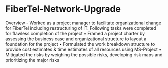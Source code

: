 # FiberTel-Network-Upgrade
Overview - Worked as a project manager to facilitate organizational change for FiberTel including restructuring of IT. 
Following tasks were completed for flawless completion of the project
• Framed a project charter by assessing the business case and organizational structure to layout a foundation for the project
• Formulated the work breakdown structure to provide cost estimates & time estimates of all resources using MS-Project
• Mitigated the risks by weighing the possible risks, developing risk maps and prioritizing the major risks
